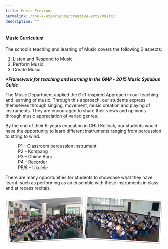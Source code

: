 ```yaml
---
title: Music Previous
permalink: /the-k-experience/creative-arts/music/
description: ""
---
```



<h4><strong>Music Curriculum</strong></h4>
<p>The school&rsquo;s teaching and learning of Music covers the following 3 aspects:</p>
<ol>
<li>Listen and Respond to Music&nbsp;</li>
<li>Perform Music</li>
<li>Create Music</li>
</ol>
<p><em><strong>*Framework for teaching and learning in the GMP &ndash; 2015 Music Syllabus Guide</strong></em></p>
<p>The Music Department applied the Orff-inspired Approach in our teaching and learning of music. Through this approach, our students express themselves through singing, movement, music creation and playing of instruments. They are encouraged to share their views and opinions through music appreciation of varied genres.</p>
<p>By the end of their 6-years education in CHIJ Kellock, our students would have the opportunity to learn different instruments ranging from percussion to string to wind.</p>
<p style="padding-left: 40px;">P1 &ndash; Classroom percussion instrument&nbsp;<br />P2 &ndash; Kompang&nbsp;<br />P3 &ndash; Chime Bars&nbsp;<br />P4 &ndash; Recorder&nbsp;<br />P5/6 &ndash; Ukulele&nbsp;</p>
<p>There are many opportunities for students to showcase what they have learnt, such as performing as an ensemble with these instruments in class and at recess recitals.</p>
<img src="/images/mus.png">